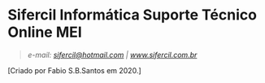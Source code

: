 # Sifercil Informática Suporte Técnico Online MEI
> _e-mail: sifercil@hotmail.com | www.sifercil.com.br_

[Criado por Fabio S.B.Santos em 2020.]